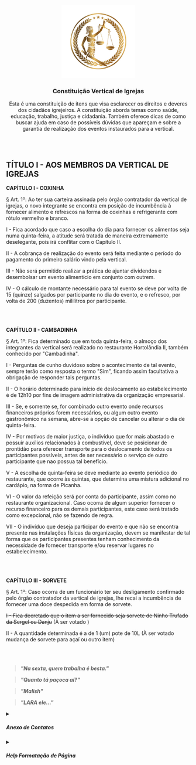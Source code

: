 <!-- [![7me][7me-logo]][7me-url] -->
<!-- [![ACMS][acms-logo]][acms-url] -->
<!-- [![ACMS+][acms-plus-logo]][acms-plus-url] -->
<!-- [![ASAS][asas-logo]][asas-url] -->

<!-- [![TEXTOOOO][IMAGEMMMM]][URLLLLLLLL] -->



<br>
<div align="center">
  <img src="logocabecalho.jpg" alt="Logo" width="200">
  
  <h3 align="center">Constituição Vertical de Igrejas</h3>

  <p align="center">
    Esta é uma constituição de itens que visa esclarecer os direitos e deveres
    dos cidadãos igrejeiros. 
    A constituição aborda temas como saúde, educação, trabalho, justiça e cidadania.
    Também oferece dicas de como buscar ajuda em caso de possíveis dúvidas que
    apareçam e sobre a garantia de realização dos eventos instaurados para a vertical.
  </p>
</div>

<br>
<br>

## TÍTULO I - AOS MEMBROS DA VERTICAL DE IGREJAS

**CAPÍTULO I - COXINHA**

§ Art. 1º: Ao ter sua carteira assinada pelo órgão contratador da vertical de igrejas, o novo integrante se encontra em posição de incumbência à fornecer alimento e refrescos na forma de coxinhas e refrigerante com rótulo vermelho e branco.

I - Fica acordado que caso a escolha do dia para fornecer os alimentos seja numa quinta-feira, a atitude será tratada de maneira extremamente deselegante, pois irá conflitar com o Capítulo II.

II - A cobrança de realização do evento será feita mediante o período do pagamento do primeiro salário vindo pela vertical.

III - Não será permitido realizar a prática de ajuntar dividendos e desembolsar um evento alimentício em conjunto com outrem.

IV - O cálculo de montante necessário para tal evento se deve por volta de 15 (quinze) salgados por participante no dia do evento, e o refresco, por volta de 200 (duzentos) mililitros por participante.

<br><br>

**CAPÍTULO II - CAMBADINHA**

§ Art. 1º: Fica determinado que em toda quinta-feira, o almoço dos integrantes da vertical será realizado no restaurante Hortolândia II, também conhecido por "Cambadinha".

I - Perguntas de cunho duvidoso sobre o acontecimento de tal evento, sempre terão como resposta o termo "Sim", ficando assim facultativa a obrigação de responder tais perguntas.

II - O horário determinado para início de deslocamento ao estabelecimento é de 12h10 por fins de imagem administrativa da organização empresarial.

III - Se, e somente se, for combinado outro evento onde recursos financeiros próprios forem necessários, ou algum outro evento gastronômico na semana, abre-se a opção de cancelar ou alterar o dia de quinta-feira.

IV - Por motivos de maior justiça, o indivíduo que for mais abastado e possuir auxílios relacionados à combustível, deve se posicionar de prontidão para oferecer transporte para o deslocamento de todos os participantes possíveis, antes de ser necessário o serviço de outro participante que nao possua tal benefício.

V - A escolha de quinta-feira se deve mediante ao evento periódico do restaurante, que ocorre às quintas, que determina uma mistura adicional no cardápio, na forma de Picanha.

VI - O valor da refeição será por conta do participante, assim como no restaurante organizacional. Caso ocorra de algum superior fornecer o recurso financeiro para os demais participantes, este caso será tratado como excepcional, não se fazendo de regra.

VII - O indivíduo que deseja participar do evento e que não se encontra presente nas instalações físicas da organização, devem se manifestar de tal forma que os participantes presentes tenham conhecimento da necessidade de fornecer transporte e/ou reservar lugares no estabelecimento.


<br><br>

**CAPÍTULO III - SORVETE**

§ Art. 1º: Caso ocorra de um funcionário ter seu desligamento confirmado pelo órgão contratador da vertical de igrejas, lhe recai a incumbência de fornecer uma doce despedida em forma de sorvete.

~~I - Fica decretado que o item a ser fornecido seja sorvete de Ninho Trufado da Sergel ou Danju~~ (À ser votado )

II - A quantidade determinada é a de 1 (um) pote de 10L (À ser votado mudança de sorvete para açaí ou outro item)

<br><br>

> _**"Na sexta, quem trabalha é besta."**_

> _**"Quanto tá paçoca aí?"**_

> _**"Malish"**_

> _**"LARA ele..."**_

<details>
<summary><h5>Anexo de Contatos</h5></summary>

- Cantinho dos Salgados (19) 98993-1065 💬
  
- Zezé Salgados (19) ?????-????
  
- Aníbal (19) 3370-0928 📞 / (19) 98307 7430 💬
  
- Cambadinha (Hortolândia II) (19) 3845-2646 📞
  
- Danju (19) 3897-1701
  
- Sergel (19) 98305-0202

</details>

<details>
<summary><h5>Help Formatação de Página</h5></summary>

[Quickstart](https://docs.github.com/pt/get-started/writing-on-github/getting-started-with-writing-and-formatting-on-github/quickstart-for-writing-on-github)
<br>
[Sobre escrita e formatação no GitHub](https://docs.github.com/pt/get-started/writing-on-github/getting-started-with-writing-and-formatting-on-github/about-writing-and-formatting-on-github)
<br>
[Sintaxe básica de escrita e formatação no GitHub](https://docs.github.com/pt/get-started/writing-on-github/getting-started-with-writing-and-formatting-on-github/basic-writing-and-formatting-syntax)
<br>
[TEMPLATE](https://github.com/othneildrew/Best-README-Template)

</details>







[asas-logo]: https://asas.sdasystems.org/assets/images/logo-branco-asas.png
[acms-plus-logo]: https://static.vecteezy.com/system/resources/thumbnails/021/556/112/small/error-404-page-not-found-contour-illustration-of-a-small-chibi-who-sits-next-to-a-screwdriver-and-a-broken-wire-for-the-design-vector.jpg
[acms-logo]: https://static.vecteezy.com/system/resources/thumbnails/021/556/112/small/error-404-page-not-found-contour-illustration-of-a-small-chibi-who-sits-next-to-a-screwdriver-and-a-broken-wire-for-the-design-vector.jpg
[7me-logo]: https://static.vecteezy.com/system/resources/thumbnails/021/556/112/small/error-404-page-not-found-contour-illustration-of-a-small-chibi-who-sits-next-to-a-screwdriver-and-a-broken-wire-for-the-design-vector.jpg

[asas-url]: https://asas.sdasystems.org/
[7me-url]: https://en.wikipedia.org/wiki/HTTP_404
[acms-url]: https://en.wikipedia.org/wiki/HTTP_404
[acms-plus-url]: https://en.wikipedia.org/wiki/HTTP_404








